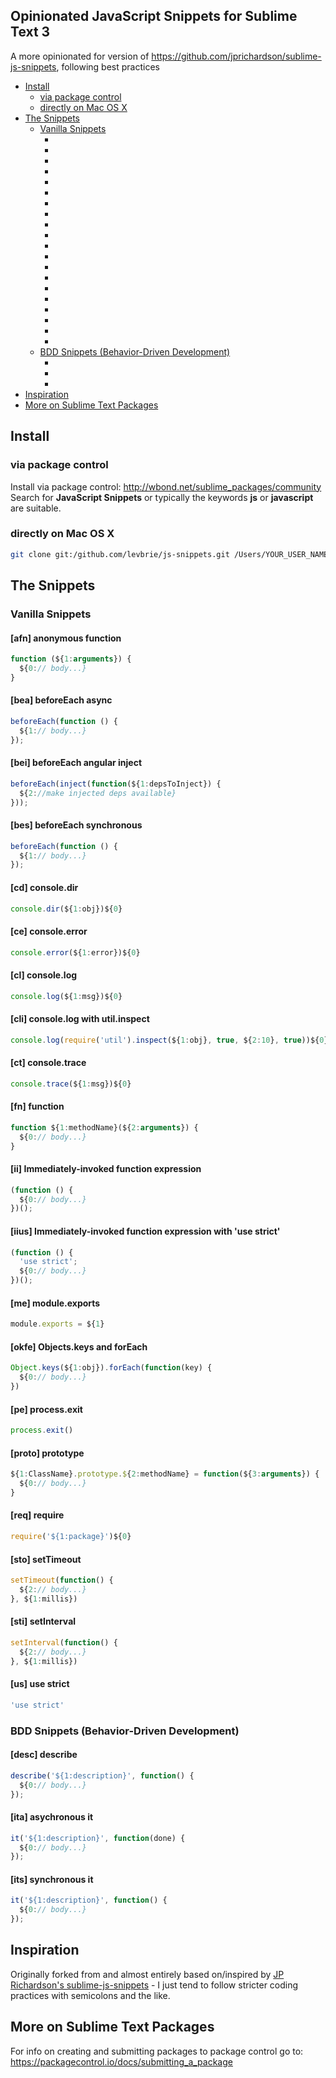 ## Opinionated JavaScript Snippets for Sublime Text 3

A more opinionated for version of https://github.com/jprichardson/sublime-js-snippets, following best practices

<!-- MarkdownTOC -->

- [Install](#install)
  - [via package control](#via-package-control)
  - [directly on Mac OS X](#directly-on-mac-os-x)
- [The Snippets](#the-snippets)
  - [Vanilla Snippets](#vanilla-snippets)
    - [](#afn)
    - [](#bea)
    - [](#bei)
    - [](#bes)
    - [](#cd)
    - [](#ce)
    - [](#cl)
    - [](#cli)
    - [](#ct)
    - [](#fn)
    - [](#ii)
    - [](#iius)
    - [](#me)
    - [](#okfe)
    - [](#pe)
    - [](#proto)
    - [](#req)
    - [](#sto)
    - [](#sti)
    - [](#us)
  - [BDD Snippets (Behavior-Driven Development)](#bdd-snippets-behavior-driven-development)
    - [](#desc)
    - [](#ita)
    - [](#its)
- [Inspiration](#inspiration)
- [More on Sublime Text Packages](#more-on-sublime-text-packages)

<!-- /MarkdownTOC -->


## Install

### via package control
Install via package control: http://wbond.net/sublime_packages/community Search for **JavaScript Snippets** or typically the keywords **js** or **javascript** are suitable.

### directly on Mac OS X

```sh
git clone git:/github.com/levbrie/js-snippets.git /Users/YOUR_USER_NAME/Library/Application\ Support/Sublime\ Text\ 3/Packages/
```

## The Snippets

### Vanilla Snippets

#### [afn] anonymous function

```javascript
function (${1:arguments}) {
  ${0:// body...}
}
```

#### [bea] beforeEach async

```javascript
beforeEach(function () {
  ${1:// body...}
});
```

#### [bei] beforeEach angular inject

```javascript
beforeEach(inject(function(${1:depsToInject}) {
  ${2://make injected deps available}
}));
```

#### [bes] beforeEach synchronous

```javascript
beforeEach(function () {
  ${1:// body...}
});
```


#### [cd] console.dir

```javascript
console.dir(${1:obj})${0}
```


#### [ce] console.error

```javascript
console.error(${1:error})${0}
```


#### [cl] console.log

```javascript
console.log(${1:msg})${0}
```


#### [cli] console.log with util.inspect

```javascript
console.log(require('util').inspect(${1:obj}, true, ${2:10}, true))${0}
```


#### [ct] console.trace

```javascript
console.trace(${1:msg})${0}
```


#### [fn] function

```javascript
function ${1:methodName}(${2:arguments}) {
  ${0:// body...}
}
```

#### [ii] Immediately-invoked function expression

```javascript
(function () {
  ${0:// body...}
})();
```

#### [iius] Immediately-invoked function expression with 'use strict'

```javascript
(function () {
  'use strict';
  ${0:// body...}
})();
```

#### [me] module.exports

```javascript
module.exports = ${1}
```


#### [okfe] Objects.keys and forEach

```js
Object.keys(${1:obj}).forEach(function(key) {
  ${0:// body...}
})
```


#### [pe] process.exit

```javascript
process.exit()
```


#### [proto] prototype

```javascript
${1:ClassName}.prototype.${2:methodName} = function(${3:arguments}) {
  ${0:// body...}
}
```


#### [req] require

```javascript
require('${1:package}')${0}
```


#### [sto] setTimeout

```javascript
setTimeout(function() {
  ${2:// body...}
}, ${1:millis})
```


#### [sti] setInterval

```javascript
setInterval(function() {
  ${2:// body...}
}, ${1:millis})
```


#### [us] use strict

```javascript
'use strict'
```



### BDD Snippets (Behavior-Driven Development)

#### [desc] describe

```javascript
describe('${1:description}', function() {
  ${0:// body...}
});
```


#### [ita] asychronous it

```javascript
it('${1:description}', function(done) {
  ${0:// body...}
});
```


#### [its] synchronous it

```javascript
it('${1:description}', function() {
  ${0:// body...}
});
```



## Inspiration

Originally forked from and almost entirely based on/inspired by [JP Richardson's sublime-js-snippets](https://github.com/jprichardson/sublime-js-snippets) - I just tend to follow stricter coding practices with semicolons and the like.

## More on Sublime Text Packages

For info on creating and submitting packages to package control go to:
https://packagecontrol.io/docs/submitting_a_package
